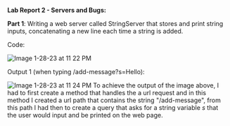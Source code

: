 **Lab Report 2 - Servers and Bugs:**


**Part 1**: Writing a web server called StringServer that stores and print string inputs, concatenating a new line each time a string is added.

Code:

![Image 1-28-23 at 11 22 PM](https://user-images.githubusercontent.com/122492492/215312049-1dd26071-1f5c-433e-baf6-2fb1dd741e03.jpg)

Output 1 (when typing /add-message?s=Hello):

![Image 1-28-23 at 11 24 PM](https://user-images.githubusercontent.com/122492492/215312166-b1f8433b-adab-4356-8c12-c47b73789731.jpg)
To achieve the output of the image above, I had to first create a method that handles the a url request and in this method I created a url path that contains the string "/add-message", from this path I had then to create a query that asks for a string variable _s_ that the user would input and be printed on the web page. 
